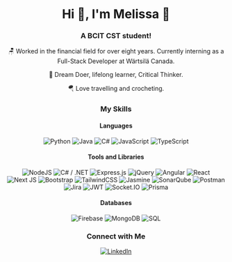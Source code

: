 <div align="center">
<h1>Hi 👋, I'm Melissa 🌻</h1>
<h3>A BCIT CST student!</h3>

🪑 Worked in the financial field for over eight years.
    Currently interning as a Full-Stack Developer at Wärtsilä Canada.

🌱 Dream Doer, lifelong learner, Critical Thinker.

🪂 Love travelling and crocheting.

<h3>My Skills</h3>
<h4>Languages</h4>

![Python](https://img.shields.io/badge/python-3670A0?style=for-the-badge&logo=python&logoColor=ffdd54) ![Java](https://img.shields.io/badge/java-%23ED8B00.svg?style=for-the-badge&logo=openjdk&logoColor=white) ![C#](https://img.shields.io/badge/C%23-239120?style=for-the-badge&logo=C-sharp&logoColor=white) ![JavaScript](https://img.shields.io/badge/javascript-%23323330.svg?style=for-the-badge&logo=javascript&logoColor=%23F7DF1E) ![TypeScript](https://img.shields.io/badge/TypeScript-007ACC?style=for-the-badge&logo=typescript&logoColor=white) 

<h4 >Tools and Libraries</h4>

![NodeJS](https://img.shields.io/badge/node.js-6DA55F?style=for-the-badge&logo=node.js&logoColor=white)
![C# / .NET](https://img.shields.io/badge/.NET-512BD4?style=for-the-badge&logo=dotnet&logoColor=white) 
![Express.js](https://img.shields.io/badge/express.js-%23404d59.svg?style=for-the-badge&logo=express&logoColor=%2361DAFB)
![jQuery](https://img.shields.io/badge/jquery-%230769AD.svg?style=for-the-badge&logo=jquery&logoColor=white)
![Angular](https://img.shields.io/badge/Angular-DD0031?style=for-the-badge&logo=angular&logoColor=white) 
![React](https://img.shields.io/badge/react-%2320232a.svg?style=for-the-badge&logo=react&logoColor=%2361DAFB)
![Next JS](https://img.shields.io/badge/Next-black?style=for-the-badge&logo=next.js&logoColor=white)
![Bootstrap](https://img.shields.io/badge/Bootstrap-563D7C?style=for-the-badge&logo=bootstrap&logoColor=white)
![TailwindCSS](https://img.shields.io/badge/tailwindcss-%2338B2AC.svg?style=for-the-badge&logo=tailwind-css&logoColor=white)
![Jasmine](https://img.shields.io/badge/Jasmine-8A4182?style=for-the-badge) 
![SonarQube](https://img.shields.io/badge/SonarQube-4E9BCD?style=for-the-badge) 
![Postman](https://img.shields.io/badge/Postman-FF6C37?style=for-the-badge&logo=postman&logoColor=white)
![Jira](https://img.shields.io/badge/Jira-0052CC?style=for-the-badge&logo=jira&logoColor=white)
![JWT](https://img.shields.io/badge/JWT-8722ff?style=for-the-badge&logoColor=white)
![Socket.IO](https://img.shields.io/badge/Socket.IO-010101?style=for-the-badge&logo=socketdotio&logoColor=white)
![Prisma](https://img.shields.io/badge/Prisma-2D3748?style=for-the-badge&logo=prisma&logoColor=white)



<h4>Databases</h4>

![Firebase](https://img.shields.io/badge/firebase-%23039BE5.svg?style=for-the-badge&logo=firebase)
![MongoDB](https://img.shields.io/badge/MongoDB-%234ea94b.svg?style=for-the-badge&logo=mongodb&logoColor=white)
![SQL](https://img.shields.io/badge/SQL-%2300f.svg?style=for-the-badge&logo=mysql&logoColor=white)

<h3>Connect with Me</h3>
<a href="https://www.linkedin.com/in/meilu-shao-347062305" target="_blank">
    <img align="center" src="https://img.shields.io/badge/linkedin-%230077B5.svg?style=for-the-badge&logo=linkedin&logoColor=white" alt="LinkedIn" />
</a>

</div>
